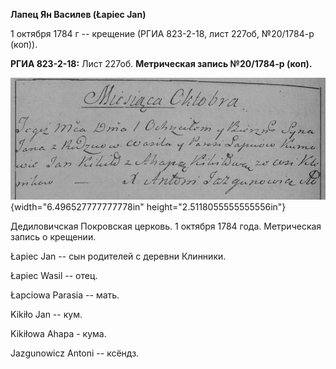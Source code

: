 **Лапец Ян Василев (Łapiec Jan)**

1 октября 1784 г -- крещение (РГИА 823-2-18, лист 227об, №20/1784-р
(коп)).

**РГИА 823-2-18:** Лист 227об. **Метрическая запись №20/1784-р (коп).**

![](./media/c0a61d7ebc13f79306bbef4c211ac0117320521b.png){width="6.496527777777778in"
height="2.5118055555555556in"}

Дедиловичская Покровская церковь. 1 октября 1784 года. Метрическая
запись о крещении.

Łapiec Jan -- сын родителей с деревни Клинники.

Łapiec Wasil -- отец.

Łapciowa Parasia -- мать.

Kikiło Jan -- кум.

Kikiłowa Ahapa - кума.

Jazgunowicz Antoni -- ксёндз.
